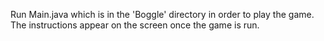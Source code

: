 Run Main.java which is in the 'Boggle' directory in order to play the game. The instructions appear on the screen once the game is run.
